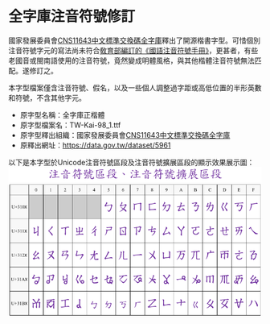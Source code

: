 # 全字庫注音符號修訂

國家發展委員會[CNS11643中文標準交換碼全字庫](https://www.cns11643.gov.tw/)釋出了開源楷書字型。可惜個別注音符號字元的寫法尚未符合[敎育部編訂的《國語注音符號手冊》](https://language.moe.gov.tw/001/Upload/files/site_content/M0001/juyin/index.html)，更甚者，有些老國音或閩南語使用的注音符號，竟然變成明體風格，與其他楷體注音符號無法匹配。遂修訂之。

本字型檔案僅含注音符號、假名，以及一些個人調整過字距或高低位置的半形英數和符號，不含其他字元。

* 原字型名稱：全字庫正楷體
* 原字型檔案名：TW-Kai-98_1.ttf
* 原字型釋出組織：國家發展委員會[CNS11643中文標準交換碼全字庫](https://www.cns11643.gov.tw/)
* 原釋出網址：https://data.gov.tw/dataset/5961

以下是本字型於Unicode注音符號區段及注音符號擴展區段的顯示效果展示圖：
![Unicode注音符號、注音符號擴展區段展示圖](show.png)
